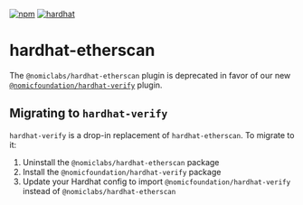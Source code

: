 [![npm](https://img.shields.io/npm/v/@nomiclabs/hardhat-etherscan.svg)](https://www.npmjs.com/package/@nomiclabs/hardhat-etherscan) [![hardhat](https://hardhat.org/buidler-plugin-badge.svg?1)](https://hardhat.org)

# hardhat-etherscan

The `@nomiclabs/hardhat-etherscan` plugin is deprecated in favor of our new [`@nomicfoundation/hardhat-verify`](/packages/hardhat-verify) plugin.

## Migrating to `hardhat-verify`

`hardhat-verify` is a drop-in replacement of `hardhat-etherscan`. To migrate to it:

1. Uninstall the `@nomiclabs/hardhat-etherscan` package
2. Install the `@nomicfoundation/hardhat-verify` package
3. Update your Hardhat config to import `@nomicfoundation/hardhat-verify` instead of `@nomiclabs/hardhat-etherscan`
